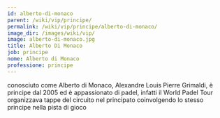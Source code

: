 ```yaml
---
id: alberto-di-monaco
parent: /wiki/vip/principe/
permalink: /wiki/vip/principe/alberto-di-monaco/
image_dir: /images/wiki/vip/
image: alberto-di-monaco.jpg
title: Alberto Di Monaco
job: principe
nome: Alberto di Monaco
professione: principe
---
```

conosciuto come Alberto di Monaco, Alexandre Louis Pierre Grimaldi, è principe dal 2005 ed è appassionato di padel, infatti il World Padel Tour organizzava tappe del circuito nel principato coinvolgendo lo stesso principe nella pista di gioco